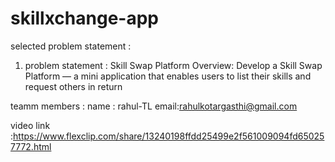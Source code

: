 # skillxchange-app
selected problem statement :
1. problem statement : Skill Swap Platform  Overview:  Develop a Skill Swap Platform — a mini application that enables users to list their skills and  request others in return 

teamm members :
name : rahul-TL
email:rahulkotargasthi@gmail.com

video link :https://www.flexclip.com/share/13240198ffdd25499e2f561009094fd650257772.html

